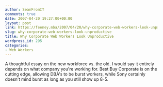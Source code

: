 ```yaml
---
author: SeanFromIT
comments: true
date: 2007-04-20 19:27:00+00:00
layout: post
link: https://feeney.mba/2007/04/20/why-corporate-web-workers-look-unproductive/
slug: why-corporate-web-workers-look-unproductive
title: Why Corporate Web Workers Look Unproductive
wordpress_id: 295
categories:
- Web Workers
---
```


A thoughtful essay on the new workforce vs. the old. I would say it entirely depends on what company you're working for. Best Buy Corporate is on the cutting edge, allowing DBA's to be burst workers, while Sony certainly doesn't mind burst as long as you still show up 8-5.
